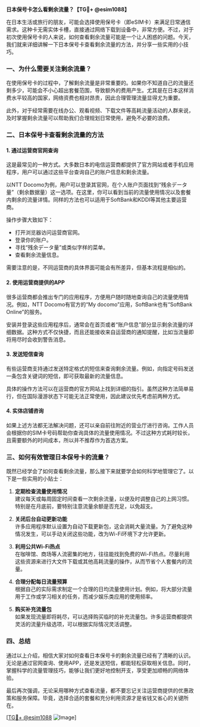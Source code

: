 **日本保号卡怎么看剩余流量？【TG💪+ @esim1088】**

在日本生活或旅行的朋友，可能会选择使用保号卡（即eSIM卡）来满足日常通信需求。这种卡无需实体卡槽，直接通过网络下载到设备中，非常方便。不过，对于初次使用保号卡的人来说，如何查看剩余流量可能是一个让人困惑的问题。今天，我们就来详细讲解一下日本保号卡查看剩余流量的方法，并分享一些实用的小技巧。

### 一、为什么需要关注剩余流量？

在使用保号卡的过程中，了解剩余流量是非常重要的。如果你不知道自己的流量还剩多少，可能会不小心超出套餐范围，导致额外的费用产生。尤其是在日本这样消费水平较高的国家，网络资费也相对昂贵，因此合理管理流量显得尤为重要。

此外，对于经常需要在线办公、观看视频、下载文件等高耗流量活动的人群来说，及时掌握剩余流量可以帮助我们合理规划日常使用，避免不必要的浪费。

### 二、日本保号卡查看剩余流量的方法

#### 1. 通过运营商官网查询
这是最常见的一种方式。大多数日本的电信运营商都提供了官方网站或者手机应用程序，用户可以通过这些平台查询自己的账户信息和剩余流量。

以NTT Docomo为例，用户可以登录其官网，在个人账户页面找到“残余データ量”（剩余数据量）这一选项。在这里，你可以看到当前的流量使用情况以及套餐内剩余的流量详情。同样的方法也可以适用于SoftBank和KDDI等其他主要运营商。

操作步骤大致如下：
- 打开浏览器访问运营商官网。
- 登录你的账户。
- 寻找“残余データ量”或类似字样的菜单。
- 查看剩余流量信息。

需要注意的是，不同运营商的具体界面可能会有所差异，但基本流程是相似的。

#### 2. 使用运营商提供的APP
很多运营商都会推出专门的应用程序，方便用户随时随地查询自己的流量使用情况。例如，NTT Docomo有官方的“My docomo”应用，SoftBank也有“SoftBank Online”的服务。

安装并登录这些应用程序后，通常会在首页或者“账户信息”部分显示剩余流量的详细数据。这种方式不仅快捷，而且还能接收来自运营商的通知提醒，比如当流量即将用尽时会收到警告消息。

#### 3. 发送短信查询
有些运营商支持通过发送特定格式的短信来查询剩余流量。例如，向指定号码发送一条包含关键词的短信，即可获取最新的流量信息。

具体的操作方法可以在运营商的官方网站上找到详细的指引。虽然这种方法简单易行，但在国际漫游状态下可能无法正常使用，因此建议优先考虑前两种方式。

#### 4. 实体店铺咨询
如果上述方法都无法解决问题，还可以亲自前往附近的营业厅进行咨询。工作人员会根据你的SIM卡号码帮助你查询具体的流量使用情况。不过这种方式耗时较长，且需要额外的时间成本，所以并不推荐作为首选方案。

### 三、如何有效管理日本保号卡的流量？

既然已经学会了如何查看剩余流量，那么接下来就要学会如何科学地管理它了。以下是一些实用的小贴士：

1. **定期检查流量使用情况**  
   建议每天或每周固定时间查看一次剩余流量，以便及时调整自己的上网习惯。特别是在月底前，要特别注意流量余额是否充足，以免超支。

2. **关闭后台自动更新功能**  
   许多应用程序默认设置为自动下载更新包，这会消耗大量流量。为了避免这种情况发生，可以手动关闭这些功能，改为Wi-Fi环境下才允许更新。

3. **利用公共Wi-Fi热点**  
   在咖啡馆、商场等人流密集的地方，往往能找到免费的Wi-Fi热点。尽量利用这些资源来进行大文件下载或其他高耗流量的操作，从而节省个人套餐内的流量。

4. **合理分配每日流量预算**  
   根据自己的实际需求制定一个合理的日均流量使用计划。例如，将大部分流量用于工作或学习相关的任务，而减少娱乐类应用的使用频率。

5. **购买补充流量包**  
   如果发现流量即将耗尽，可以选择购买临时的补充流量包。许多运营商都提供灵活的流量升级选项，可以根据实际情况灵活调整。

### 四、总结

通过以上介绍，相信大家对如何查看日本保号卡的剩余流量已经有了清晰的认识。无论是通过官网查询、使用APP，还是发送短信，都能轻松获取相关信息。同时，掌握科学的流量管理技巧，能够让我们更好地控制开支，享受更加顺畅的网络体验。

最后再次强调，无论采用哪种方式查看流量，都不要忘记关注运营商提供的优惠政策和服务保障。毕竟，选择合适的套餐和充分利用资源才是省钱又省心的关键所在。

[[TG💪+ @esim1088](https://t.me/s/esim1088) ![Image](https://i.postimg.cc/4NQfJmqS/Snipaste-2025-05-13-00-14-12.png)]